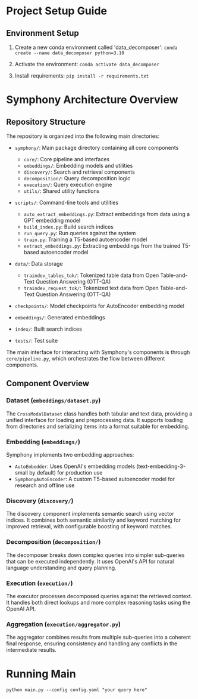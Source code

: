 # Project Setup Guide

## Environment Setup

1. Create a new conda environment called 'data_decomposer':
`conda create --name data_decomposer python=3.10`

2. Activate the environment: `conda activate data_decomposer`

3. Install requirements: `pip install -r requirements.txt`

# Symphony Architecture Overview

## Repository Structure

The repository is organized into the following main directories:

- `symphony/`: Main package directory containing all core components
  - `core/`: Core pipeline and interfaces
  - `embeddings/`: Embedding models and utilities
  - `discovery/`: Search and retrieval components
  - `decomposition/`: Query decomposition logic
  - `execution/`: Query execution engine
  - `utils/`: Shared utility functions

- `scripts/`: Command-line tools and utilities
  - `auto_extract_embeddings.py`: Extract embeddings from data using a GPT embedding model
  - `build_index.py`: Build search indices
  - `run_query.py`: Run queries against the system
  - `train.py`: Training a T5-based autoencoder model
  - `extract_embeddings.py`: Extracting embeddings from the trained T5-based autoencoder model

- `data/`: Data storage
  - `traindev_tables_tok/`: Tokenized table data from Open Table-and-Text Question Answering (OTT-QA)
  - `traindev_request_tok/`: Tokenized text data from Open Table-and-Text Question Answering (OTT-QA)

- `checkpoints/`: Model checkpoints for AutoEncoder embedding model
- `embeddings/`: Generated embeddings
- `index/`: Built search indices
- `tests/`: Test suite

The main interface for interacting with Symphony's components is through `core/pipeline.py`, which orchestrates the flow between different components.

## Component Overview

### Dataset (`embeddings/dataset.py`)
The `CrossModalDataset` class handles both tabular and text data, providing a unified interface for loading and preprocessing data. It supports loading from directories and serializing items into a format suitable for embedding.

### Embedding (`embeddings/`)
Symphony implements two embedding approaches:
- `AutoEmbedder`: Uses OpenAI's embedding models (text-embedding-3-small by default) for production use
- `SymphonyAutoEncoder`: A custom T5-based autoencoder model for research and offline use

### Discovery (`discovery/`)
The discovery component implements semantic search using vector indices. It combines both semantic similarity and keyword matching for improved retrieval, with configurable boosting of keyword matches.

### Decomposition (`decomposition/`)
The decomposer breaks down complex queries into simpler sub-queries that can be executed independently. It uses OpenAI's API for natural language understanding and query planning.

### Execution (`execution/`)
The executor processes decomposed queries against the retrieved context. It handles both direct lookups and more complex reasoning tasks using the OpenAI API.

### Aggregation (`execution/aggregator.py`)
The aggregator combines results from multiple sub-queries into a coherent final response, ensuring consistency and handling any conflicts in the intermediate results.

# Running Main

```
python main.py --config config.yaml "your query here"
```